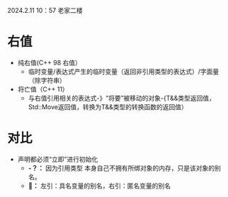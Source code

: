 2024.2.11 10：57 老家二楼
# 右值
  - 纯右值(C++ 98 右值）
      - 临时变量/表达式产生的临时变量（返回非引用类型的表达式）/字面量（除字符串）
  - 将亡值（C++ 11）
      - 与右值引用相关的表达式-》“将要”被移动的对象-{T&&类型返回值，Std::Move返回值，转换为T&&类型的转换函数的返回值）

# 对比
  - 声明都必须“立即”进行初始化
      -  **-？：** 因为引用类型 本身自己不拥有所绑对象的内存，只是该对象的别名。
      -  **🧠：** 左引：具名变量的别名，右引：匿名变量的别名
